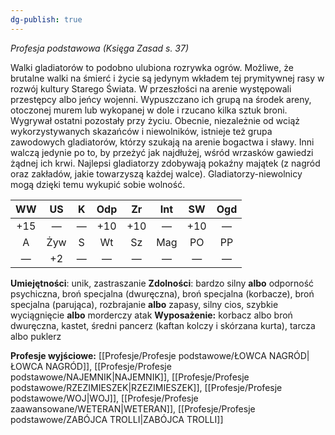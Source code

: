 ```yaml
---
dg-publish: true
---
```

*Profesja podstawowa (Księga Zasad s. 37)*

Walki gladiatorów to podobno ulubiona rozrywka ogrów. Możliwe, że brutalne walki na śmierć i życie są jedynym wkładem tej prymitywnej rasy w rozwój kultury Starego Świata. W przeszłości na arenie występowali przestępcy albo jeńcy wojenni. Wypuszczano ich grupą na środek areny, otoczonej murem lub wykopanej w dole i rzucano kilka sztuk broni. Wygrywał ostatni pozostały przy życiu. Obecnie, niezależnie od wciąż wykorzystywanych skazańców i niewolników, istnieje też grupa zawodowych gladiatorów, którzy szukają na arenie bogactwa i sławy. Inni walczą jedynie po to, by przeżyć jak najdłużej, wśród wrzasków gawiedzi żądnej ich krwi. Najlepsi gladiatorzy zdobywają pokaźny majątek (z nagród oraz zakładów, jakie towarzyszą każdej walce). Gladiatorzy-niewolnicy mogą dzięki temu wykupić sobie wolność.

| WW  | US  |  K  | Odp | Zr  | Int | SW  | Ogd |
|:---:|:---:|:---:|:---:|:---:|:---:|:---:|:---:|
| +15 |  —  |  —  | +10 | +10 |  —  | +10 |  —  |
|  A  | Żyw |  S  | Wt  | Sz  | Mag | PO  | PP  |
|  —  | +2  |  —  |  —  |  —  |  —  |  —  |  —  |

**Umiejętności**: unik, zastraszanie
**Zdolności**: bardzo silny **albo** odporność psychiczna, broń specjalna (dwuręczna), broń specjalna (korbacze), broń specjalna (parująca), rozbrajanie **albo** zapasy, silny cios, szybkie wyciągnięcie **albo** morderczy atak
**Wyposażenie:** korbacz albo broń dwuręczna, kastet, średni pancerz (kaftan kolczy i skórzana kurta), tarcza albo puklerz

**Profesje wyjściowe:** [[Profesje/Profesje podstawowe/ŁOWCA NAGRÓD\|ŁOWCA NAGRÓD]], [[Profesje/Profesje podstawowe/NAJEMNIK\|NAJEMNIK]], [[Profesje/Profesje podstawowe/RZEZIMIESZEK\|RZEZIMIESZEK]], [[Profesje/Profesje podstawowe/WOJ\|WOJ]], [[Profesje/Profesje zaawansowane/WETERAN\|WETERAN]], [[Profesje/Profesje podstawowe/ZABÓJCA TROLLI\|ZABÓJCA TROLLI]]